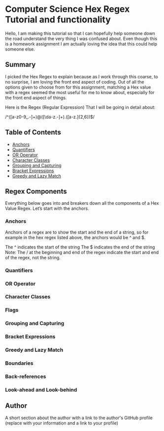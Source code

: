 # Computer Science Hex Regex Tutorial and functionality 

Hello, I am making this tutorial so that I can hopefully help someone down the road understand the very thing I was confused about. Even though this is a homework assignment I am actually loving the idea that this could help someone else. 


## Summary

I picked the Hex Regex to explain because as I work through this coarse, to no surprise, I am loving the front end aspect of coding. Out of all the options given to choose from for this assignment, matching a Hex value with a regex seemed the most useful for me to know about, especially for the front end aspect of things.

Here is the Regex (Regular Expression) That I will be going in detail about:  

/^([a-z0-9_\.-]+)@([\da-z\.-]+)\.([a-z\.]{2,6})$/


## Table of Contents

- [Anchors](#anchors)
- [Quantifiers](#quantifiers)
- [OR Operator](#or-operator)
- [Character Classes](#character-classes)
- [Grouping and Capturing](#grouping-and-capturing)
- [Bracket Expressions](#bracket-expressions)
- [Greedy and Lazy Match](#greedy-and-lazy-match)


## Regex Components

Everything below goes into and breakers down all the components of a Hex Value Regex. Let’s start with the anchors. 

### Anchors

Anchors of a regex are to show the start and the end of a string, so for example in the hex regex listed above, the anchors would be ^ and $. 

The ^ indicates the start of the string 
The $ indicates the end of the string
Note: The / at the beginning and end of the regex indicate the start and end of the regex, not the string.


### Quantifiers

### OR Operator

### Character Classes

### Flags

### Grouping and Capturing

### Bracket Expressions

### Greedy and Lazy Match

### Boundaries

### Back-references

### Look-ahead and Look-behind

## Author

A short section about the author with a link to the author's GitHub profile (replace with your information and a link to your profile)
